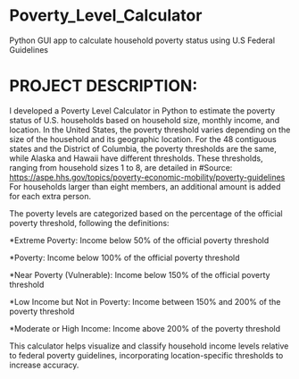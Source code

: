 # Poverty_Level_Calculator
Python GUI app to calculate household poverty status using U.S Federal Guidelines

# PROJECT DESCRIPTION:
I developed a Poverty Level Calculator in Python to estimate the poverty status of U.S. households based on household size, monthly income, and location. 
In the United States, the poverty threshold varies depending on the size of the household and its geographic location. 
For the 48 contiguous states and the District of Columbia, the poverty thresholds are the same, while Alaska and Hawaii have different thresholds. These thresholds, ranging from household sizes 1 to 8, are detailed in #Source: https://aspe.hhs.gov/topics/poverty-economic-mobility/poverty-guidelines
For households larger than eight members, an additional amount is added for each extra person.

The poverty levels are categorized based on the percentage of the official poverty threshold, following the definitions:

*Extreme Poverty: Income below 50% of the official poverty threshold

*Poverty: Income below 100% of the official poverty threshold

*Near Poverty (Vulnerable): Income below 150% of the official poverty threshold

*Low Income but Not in Poverty: Income between 150% and 200% of the poverty threshold

*Moderate or High Income: Income above 200% of the poverty threshold

This calculator helps visualize and classify household income levels relative to federal poverty guidelines, incorporating location-specific thresholds to increase accuracy.


